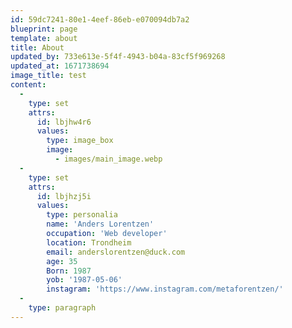 ```yaml
---
id: 59dc7241-80e1-4eef-86eb-e070094db7a2
blueprint: page
template: about
title: About
updated_by: 733e613e-5f4f-4943-b04a-83cf5f969268
updated_at: 1671738694
image_title: test
content:
  -
    type: set
    attrs:
      id: lbjhw4r6
      values:
        type: image_box
        image:
          - images/main_image.webp
  -
    type: set
    attrs:
      id: lbjhzj5i
      values:
        type: personalia
        name: 'Anders Lorentzen'
        occupation: 'Web developer'
        location: Trondheim
        email: anderslorentzen@duck.com
        age: 35
        Born: 1987
        yob: '1987-05-06'
        instagram: 'https://www.instagram.com/metaforentzen/'
  -
    type: paragraph
---
```

